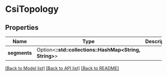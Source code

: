 # CsiTopology

## Properties

| Name         | Type                                                    | Description | Notes      |
| ------------ | ------------------------------------------------------- | ----------- | ---------- |
| **segments** | Option<**::std::collections::HashMap<String, String>**> |             | [optional] |

[[Back to Model list]](../README.md#documentation-for-models)
[[Back to API list]](../README.md#documentation-for-api-endpoints)
[[Back to README]](../README.md)
